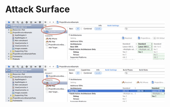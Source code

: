 # Attack Surface

![](../../.gitbook/assets/izobrazhenie%20%281%29.png)

![](../../.gitbook/assets/izobrazhenie.png)

